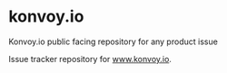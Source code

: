 # konvoy.io
Konvoy.io public facing repository for any product issue

Issue tracker repository for www.konvoy.io. 
